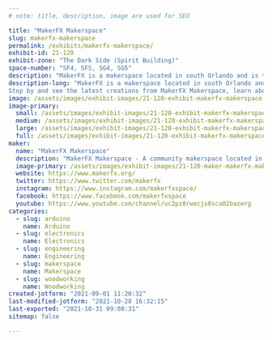 ```yaml
---
# note: title, description, image are used for SEO

title: "MakerFX Makerspace"
slug: makerfx-makerspace
permalink: /exhibits/makerfx-makerspace/
exhibit-id: 21-120
exhibit-zone: "The Dark Side (Spirit Building)"
space-number: "SF4, SF5, SG4, SG5"
description: "MakerFX is a makerspace located in south Orlando and is the group that produces MakerFaire Orlando!"
description-long: "MakerFX is a makerspace located in south Orlando and is the group that produces MakerFaire Orlando!
Stop by and see the latest creations from MakerFX Makerspace, learn about the community efforts we participated in during the pandemic, and learn more about our makerspace. "
image: /assets/images/exhibit-images/21-120-exhibit-makerfx-makerspace-51382000813-e8bbcb283f-c-large.jpg
image-primary: 
  small: /assets/images/exhibit-images/21-120-exhibit-makerfx-makerspace-51382000813-e8bbcb283f-c-small.jpg
  medium: /assets/images/exhibit-images/21-120-exhibit-makerfx-makerspace-51382000813-e8bbcb283f-c-medium.jpg
  large: /assets/images/exhibit-images/21-120-exhibit-makerfx-makerspace-51382000813-e8bbcb283f-c-large.jpg
  full: /assets/images/exhibit-images/21-120-exhibit-makerfx-makerspace-51382000813-e8bbcb283f-c-full.jpg
maker: 
  name: "MakerFX Makerspace"
  description: "MakerFX Makerspace - A community makerspace located in Orlando, FL with the tools, resources and community to help you bring your idea to life!"
  image-primary: /assets/images/exhibit-images/21-120-maker-makerfx-makerspace-slide1-medium.jpg
  website: https://www.makerfx.org/
  twitter: https://www.twitter.com/makerfx
  instagram: https://www.instagram.com/makerfxspace/
  facebook: https://www.facebook.com/makerfxspace
  youtube: https://www.youtube.com/channel/uc2pz8rwecjs8sca02bazerg
categories: 
  - slug: arduino
    name: Arduino
  - slug: electronics
    name: Electronics
  - slug: engineering
    name: Engineering
  - slug: makerspace
    name: Makerspace
  - slug: woodworking
    name: Woodworking
created-jotform: "2021-09-01 11:20:32"
last-modified-jotform: "2021-10-28 16:32:15"
last-exported: "2021-10-31 09:08:31"
sitemap: false

---
```

